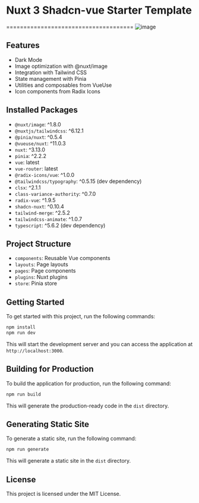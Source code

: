 # Nuxt 3 Shadcn-vue Starter Template
=====================================
![image](https://github.com/user-attachments/assets/64d24990-0d97-46dd-9e88-406ac591db18)

## Features
* Dark Mode
* Image optimization with @nuxt/image
* Integration with Tailwind CSS
* State management with Pinia
* Utilities and composables from VueUse
* Icon components from Radix Icons

## Installed Packages

* `@nuxt/image`: ^1.8.0
* `@nuxtjs/tailwindcss`: ^6.12.1
* `@pinia/nuxt`: ^0.5.4
* `@vueuse/nuxt`: ^11.0.3
* `nuxt`: ^3.13.0
* `pinia`: ^2.2.2
* `vue`: latest
* `vue-router`: latest
* `@radix-icons/vue`: ^1.0.0
* `@tailwindcss/typography`: ^0.5.15 (dev dependency)
* `clsx`: ^2.1.1
* `class-variance-authority`: ^0.7.0
* `radix-vue`: ^1.9.5
* `shadcn-nuxt`: ^0.10.4
* `tailwind-merge`: ^2.5.2
* `tailwindcss-animate`: ^1.0.7
* `typescript`: ^5.6.2 (dev dependency)

## Project Structure

* `components`: Reusable Vue components
* `layouts`: Page layouts
* `pages`: Page components
* `plugins`: Nuxt plugins
* `store`: Pinia store

## Getting Started

To get started with this project, run the following commands:

```bash
npm install
npm run dev
```

This will start the development server and you can access the application at `http://localhost:3000`.

## Building for Production

To build the application for production, run the following command:

```bash
npm run build
```

This will generate the production-ready code in the `dist` directory.

## Generating Static Site

To generate a static site, run the following command:

```bash
npm run generate
```

This will generate a static site in the `dist` directory.

## License

This project is licensed under the MIT License.
